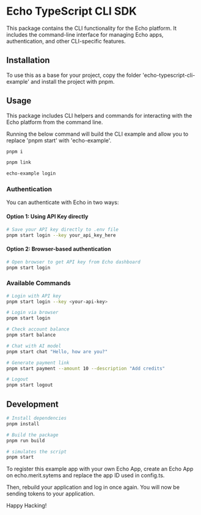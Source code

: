 # Echo TypeScript CLI SDK

This package contains the CLI functionality for the Echo platform. It includes the command-line interface for managing Echo apps, authentication, and other CLI-specific features.

## Installation

To use this as a base for your project, copy the folder 'echo-typescript-cli-example' and install the project with pnpm.

## Usage

This package includes CLI helpers and commands for interacting with the Echo platform from the command line.

Running the below command will build the CLI example and allow you to replace 'pnpm start' with 'echo-example'.

```bash
pnpm i

pnpm link

echo-example login
```

### Authentication

You can authenticate with Echo in two ways:

#### Option 1: Using API Key directly

```bash
# Save your API key directly to .env file
pnpm start login --key your_api_key_here
```

#### Option 2: Browser-based authentication

```bash
# Open browser to get API key from Echo dashboard
pnpm start login
```

### Available Commands

```bash
# Login with API key
pnpm start login --key <your-api-key>

# Login via browser
pnpm start login

# Check account balance
pnpm start balance

# Chat with AI model
pnpm start chat "Hello, how are you?"

# Generate payment link
pnpm start payment --amount 10 --description "Add credits"

# Logout
pnpm start logout
```

## Development

```bash
# Install dependencies
pnpm install

# Build the package
pnpm run build

# simulates the script
pnpm start
```

To register this example app with your own Echo App, create an Echo App on echo.merit.sytems and replace the app ID used in config.ts.

Then, rebuild your application and log in once again. You will now be sending tokens to your application.

Happy Hacking!
